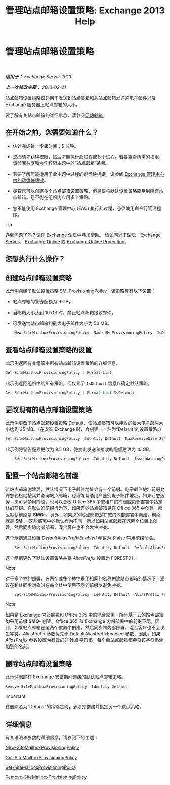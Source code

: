 ﻿---
title: '管理站点邮箱设置策略: Exchange 2013 Help'
TOCTitle: 管理站点邮箱设置策略
ms:assetid: 2f160d1a-a031-461f-8d29-c9cd49ca1645
ms:mtpsurl: https://technet.microsoft.com/zh-cn/library/JJ710340(v=EXCHG.150)
ms:contentKeyID: 50490137
ms.date: 01/11/2018
mtps_version: v=EXCHG.150
ms.translationtype: HT
---

# 管理站点邮箱设置策略

 

_**适用于：** Exchange Server 2013_

_**上一次修改主题：** 2013-02-21_

站点邮箱设置策略仅适用于发送到站点邮箱和从站点邮箱发送的电子邮件以及 Exchange 服务器上站点邮箱的大小。

要了解有关站点邮箱的详细信息，请参阅[网站邮箱](site-mailboxes-exchange-2013-help.md)。

## 在开始之前，您需要知道什么？

  - 估计完成每个步骤时间：5 分钟。

  - 您必须先获得权限，然后才能执行此过程或多个过程。若要查看所需的权限，请参阅[共享和协作权限](sharing-and-collaboration-permissions-exchange-2013-help.md)主题中的“站点邮箱”条目。

  - 若要了解可能适用于此主题中过程的键盘快捷键，请参阅 [Exchange 管理中心内的键盘快捷键](keyboard-shortcuts-in-the-exchange-admin-center-exchange-online-protection-help.md)。

  - 尽管您可以创建多个站点邮箱设置策略，但是仅将默认设置策略应用到所有站点邮箱。您不能在组织内应用多个策略。

  - 您不能使用 Exchange 管理中心 (EAC) 执行此过程，必须使用命令行管理程序。

> [!TIP]  
> 遇到问题了吗？请在 Exchange 论坛中寻求帮助。 请访问以下论坛：<a href="https://go.microsoft.com/fwlink/p/?linkid=60612">Exchange Server</a>、 <a href="https://go.microsoft.com/fwlink/p/?linkid=267542">Exchange Online</a> 或 <a href="https://go.microsoft.com/fwlink/p/?linkid=285351">Exchange Online Protection</a>。


## 您想执行什么操作？

## 创建站点邮箱设置策略

此示例创建了默认设置策略 SM\_ProvisioningPolicy，该策略具有以下设置：

  - 站点邮箱的警告配额为 9 GB。

  - 当邮箱大小达到 10 GB 时，禁止站点邮箱接收邮件。

  - 可发送给站点邮箱的最大电子邮件大小为 50 MB。

<!-- end list -->

```powershell
    New-SiteMailboxProvisioningPolicy -Name SM_ProvisioningPolicy -IsDefault -IssueWarningQuota 9GB -ProhibitSendReceiveQuota 10GB -MaxReceiveSize 50MB
```

## 查看站点邮箱设置策略的设置

此示例返回有关组织中所有站点邮箱设置策略的详细信息。

```powershell
Get-SiteMailboxProvisioningPolicy | Format-List
```

此示例返回组织中的所有策略，但仅显示 `IsDefault` 信息以确定默认策略。

```powershell
Get-SiteMailboxProvisioningPolicy | Format-List IsDefault
```

## 更改现有的站点邮箱设置策略

此示例更改了站点邮箱设置策略 Default，使站点邮箱可以接收的最大电子邮件大小达到 25 MB。（在安装 Exchange 时，会创建一个名为“Default”的设置策略。）

```powershell
Set-SiteMailboxProvisioningPolicy -Identity Default -MaxReceiveSize 25MB
```

此示例将警告配额更改为 9.5 GB，将禁止发送和接收的配额更改为 10 GB。

```powershell
    Set-SiteMailboxProvisioningPolicy -Identity Default -IssueWarningQuota 9GB -ProhibitSendReceiveQuota 10GB
```

## 配置一个站点邮箱名前缀

新站点邮箱创建后，默认情况下电子邮件地址会有一个前缀。电子邮件地址前缀允许您轻松地搜索并查询站点邮箱，也可能帮助用户鉴别电子邮件地址。如果让您选择，您可以禁用前缀，也可以更改 Office 365 中您租户的前缀或内部部署中指定林的前缀。在默认的前缀行为下，如果您的站点邮箱是在 Office 365 中创建，那么默认前缀是 **SMO-**。另外，如果您的站点邮箱是在您的内部部署中创建，前缀就是 **SM-**。这些部署中的默认行为不同，所以如果站点邮箱在这两个位置上创建，然后同步跨内部部署，混合客户也不会发生冲突。

这个示例通过设置 *DefaultAliasPrefixEnabled* 参数为 $false 禁用前缀命名。

```powershell
    Set-SiteMailboxProvisioningPolicy -Identity Default -DefaultAliasPrefixEnabled $false -AliasPrefix $null
```

这个示例更改了默认设置策略并将 *AliasPrefix* 设置为 FOREST01。

> [!NOTE]  
> 对于多个林的部署，在两个或多个林中采用相同的名称创建站点邮箱的情况下，建议在跨林同步对象时在每个林中使用不同的前缀以避免冲突。

```powershell
    Set-SiteMailboxProvisioningPolicy -Identity Default -AliasPrefix FOREST01 -DefaultAliasPrefixEnabled $false
```

> [!NOTE]  
> 如果是 Exchange 内部部署和 Office 365 中的混合部署，所有基于云的站点邮箱均采用前缀 <strong>SMO-</strong> 创建。Office 365 和 Exchange 内部部署中的前缀不同，因此，如果站点邮箱在这两个位置中创建，然后同步跨内部部署，混合客户也不会发生冲突。AliasPrefix 参数优先于 DefaultAliasPrefixEnabled 参数，因此，如果 <em>AliasPrefix</em> 参数设置为有效的非 Null 字符串，每个新站点邮箱都会将该字符串添加到别名前。


## 删除站点邮箱设置策略

此示例删除在 Exchange 安装期间创建的默认站点邮箱策略。

```powershell
Remove-SiteMailboxProvisioningPolicy -Identity Default
```

> [!IMPORTANT]  
> 在删除名为“Default”的策略之前，必须先创建并指定另一个默认策略。


## 详细信息

有关语法和参数的详细信息，请参阅下列主题：

[New-SiteMailboxProvisioningPolicy](https://technet.microsoft.com/zh-cn/library/jj218647\(v=exchg.150\))

[Get-SiteMailboxProvisioningPolicy](https://technet.microsoft.com/zh-cn/library/jj218617\(v=exchg.150\))

[Set-SiteMailboxProvisioningPolicy](https://technet.microsoft.com/zh-cn/library/jj218624\(v=exchg.150\))

[Remove-SiteMailboxProvisioningPolicy](https://technet.microsoft.com/zh-cn/library/jj218672\(v=exchg.150\))


